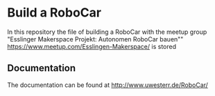 # Build a RoboCar

In this repository the file of building a RoboCar with the meetup group "Esslinger Makerspace Projekt: Autonomen RoboCar bauen"" https://www.meetup.com/Esslingen-Makerspace/ is stored

## Documentation

The documentation can be found at http://www.uwesterr.de/RoboCar/
